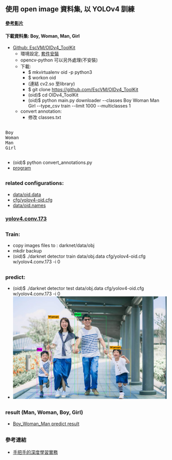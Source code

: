 ## 使用 open image 資料集, 以 YOLOv4 訓練
#### [參考影片](https://www.youtube.com/watch?v=zJDUhGL26iU&t=1175s)
#### 下載資料集: Boy, Woman, Man, Girl
* [Github: EscVM/OIDv4_ToolKit](https://github.com/EscVM/OIDv4_ToolKit)
    * 環境設定, [套件安裝](https://github.com/EscVM/OIDv4_ToolKit/blob/master/requirements.txt)
    * opencv-python 可以另外處理(不安裝)
    * 下載: 
        * $ mkvirtualenv oid -p python3
        * $ workon oid
        * (連結 cv2.so 至library)
        * $ git clone https://github.com/EscVM/OIDv4_ToolKit
        * (oid)$ cd OIDv4_ToolKit
        * (oid)$ python main.py downloader --classes Boy Woman Man Girl --type_csv train --limit 1000 --multiclasses 1
    * convert annotation:
        * 修改 classes.txt
##
<pre>
Boy
Woman
Man
Girl
</pre>
##
* (oid)$ python convert_annotations.py 
* [program](https://github.com/Jahidur1414/OIDv4_ToolKit-For-Custom-Data-Set-Create-/blob/master/convert_annotations.py)
##
### related configurations:
* [data/oid.data](https://github.com/jumbokh/yolo-class/blob/master/oid/cfg/obj.data)
* [cfg/yolov4-oid.cfg](https://github.com/jumbokh/yolo-class/blob/master/oid/cfg/yolov4-oid.cfg)
* [data/oid.names](https://github.com/jumbokh/yolo-class/blob/master/oid/cfg/obj.names)
### [yolov4.conv.173](https://github.com/AlexeyAB/darknet/releases/download/darknet_yolo_v3_optimal/yolov4.conv.137)
##
### Train:
* copy images files to : darknet/data/obj
* mkdir backup
* (oid)$ ./darknet detector train data/obj.data cfg/yolov4-oid.cfg w/yolov4.conv.173 -i 0
##
### predict:
* (oid)$ ./darknet detector test data/obj.data cfg/yolov4-oid.cfg w/yolov4.conv.173 -i 0
* ![child5](https://github.com/jumbokh/yolo-class/blob/master/oid/out-oid/child5-oid.jpg)
##
### result (Man, Woman, Boy, Girl)
* [Boy_Woman_Man predict result](https://github.com/jumbokh/yolo-class/blob/master/oid/out-oid/oid-predict-Man_Woman_Boy.odt)
##
### 參考連結
* [手把手的深度學習實務](https://github.com/jumbokh/hands-on-DL/blob/master/slides_181202.pdf)
